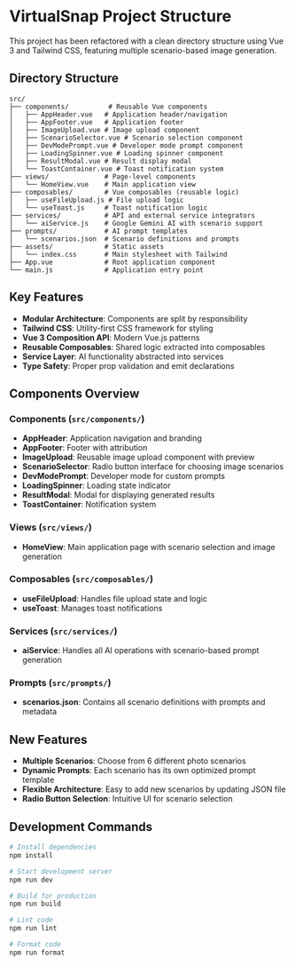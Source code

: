# VirtualSnap Project Structure

This project has been refactored with a clean directory structure using Vue 3 and Tailwind CSS, featuring multiple scenario-based image generation.

## Directory Structure

```
src/
├── components/          # Reusable Vue components  
│   ├── AppHeader.vue   # Application header/navigation
│   ├── AppFooter.vue   # Application footer
│   ├── ImageUpload.vue # Image upload component
│   ├── ScenarioSelector.vue # Scenario selection component
│   ├── DevModePrompt.vue # Developer mode prompt component
│   ├── LoadingSpinner.vue # Loading spinner component
│   ├── ResultModal.vue # Result display modal
│   └── ToastContainer.vue # Toast notification system
├── views/              # Page-level components
│   └── HomeView.vue    # Main application view
├── composables/        # Vue composables (reusable logic)
│   ├── useFileUpload.js # File upload logic
│   └── useToast.js     # Toast notification logic
├── services/           # API and external service integrators
│   └── aiService.js    # Google Gemini AI with scenario support
├── prompts/            # AI prompt templates
│   └── scenarios.json  # Scenario definitions and prompts
├── assets/             # Static assets
│   └── index.css       # Main stylesheet with Tailwind
├── App.vue             # Root application component
└── main.js             # Application entry point
```

## Key Features

- **Modular Architecture**: Components are split by responsibility
- **Tailwind CSS**: Utility-first CSS framework for styling
- **Vue 3 Composition API**: Modern Vue.js patterns
- **Reusable Composables**: Shared logic extracted into composables
- **Service Layer**: AI functionality abstracted into services
- **Type Safety**: Proper prop validation and emit declarations

## Components Overview

### Components (`src/components/`)
- **AppHeader**: Application navigation and branding
- **AppFooter**: Footer with attribution
- **ImageUpload**: Reusable image upload component with preview
- **ScenarioSelector**: Radio button interface for choosing image scenarios
- **DevModePrompt**: Developer mode for custom prompts
- **LoadingSpinner**: Loading state indicator
- **ResultModal**: Modal for displaying generated results
- **ToastContainer**: Notification system

### Views (`src/views/`)
- **HomeView**: Main application page with scenario selection and image generation

### Composables (`src/composables/`)
- **useFileUpload**: Handles file upload state and logic
- **useToast**: Manages toast notifications

### Services (`src/services/`)
- **aiService**: Handles all AI operations with scenario-based prompt generation

### Prompts (`src/prompts/`)
- **scenarios.json**: Contains all scenario definitions with prompts and metadata

## New Features

- **Multiple Scenarios**: Choose from 6 different photo scenarios
- **Dynamic Prompts**: Each scenario has its own optimized prompt template
- **Flexible Architecture**: Easy to add new scenarios by updating JSON file
- **Radio Button Selection**: Intuitive UI for scenario selection

## Development Commands

```bash
# Install dependencies
npm install

# Start development server
npm run dev

# Build for production
npm run build

# Lint code
npm run lint

# Format code
npm run format
```